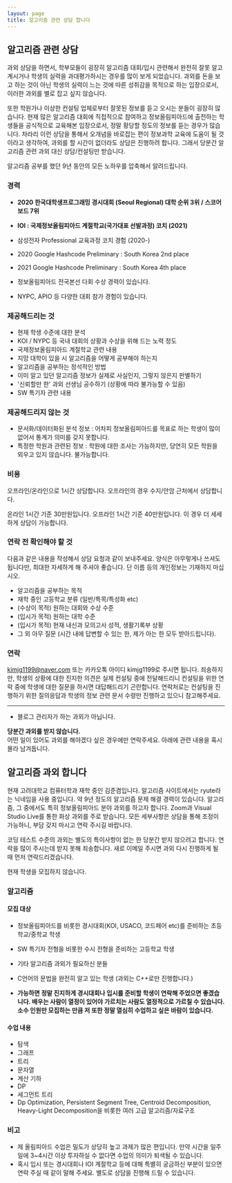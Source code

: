 ```yaml
---
layout: page
title: 알고리즘 관련 상담 합니다
---
```


## 알고리즘 관련 상담

과외 상담을 하면서, 학부모들이 굉장히 알고리즘 대회/입시 관련해서 완전히 잘못 알고 계시거나 학생의 실력을 과대평가하시는 경우를 많이 보게 되었습니다.
과외를 돈을 보고 하는 것이 아닌 학생의 실력이 느는 것에 따른 성취감을 목적으로 하는 입장으로서, 이러한 과외를 별로 잡고 싶지 않습니다.

또한 학원가나 이상한 컨설팅 업체로부터 잘못된 정보를 듣고 오시는 분들이 굉장히 많습니다.
현재 많은 알고리즘 대회에 직접적으로 참여하고 정보올림피아드에 출전하는 학생들을 공식적으로 교육해본 입장으로서, 정말 황당할 정도의 정보를 듣는 경우가 많습니다.
차라리 이런 상담을 통해서 오개념을 바로잡는 편이 정보과학 교육에 도움이 될 것이라고 생각하여, 과외를 할 시간이 없더라도 상담은 진행하려 합니다.
그래서 당분간 알고리즘 관련 과외 대신 상담/컨설팅만 받습니다.

알고리즘 공부를 했던 9년 동안의 모든 노하우를 압축해서 알려드립니다.

### 경력
* **2020 한국대학생프로그래밍 경시대회 (Seoul Regional) 대학 순위 3위 / 스코어보드 7위**
* **IOI : 국제정보올림피아드 계절학교(국가대표 선발과정) 코치 (2021)**
* 삼성전자 Professional 교육과정 코치 경험 (2020-)
* 2020 Google Hashcode Preliminary : South Korea 2nd place
* 2021 Google Hashcode Preliminary : South Korea 4th place

* 정보올림피아드 전국본선 다회 수상 경력이 있습니다.
* NYPC, APIO 등 다양한 대회 참가 경험이 있습니다.

### 제공해드리는 것

* 현재 학생 수준에 대한 분석
* KOI / NYPC 등 국내 대회의 상황과 수상을 위해 드는 노력 정도
* 국제정보올림피아드 계절학교 관련 내용
* 지망 대학이 있을 시 알고리즘을 어떻게 공부해야 하는지
* 알고리즘을 공부하는 정석적인 방법
* 이미 알고 있던 알고리즘 정보가 실제로 사실인지, 그렇지 않은지 판별하기
* '신뢰할만 한' 과외 선생님 공수하기 (상황에 따라 불가능할 수 있음)
* SW 특기자 관련 내용

### 제공해드리지 않는 것

* 문서화/데이터화된 분석 정보 : 어차피 정보올림피아드를 목표로 하는 학생이 많이 없어서 통계가 의미를 갖지 못합니다.
* 특정한 학원과 관련된 정보 : 학원에 대한 조사는 가능하지만, 당연히 모든 학원을 외우고 있지 않습니다. 불가능합니다.

### 비용

오프라인/온라인으로 1시간 상담합니다. 오프라인의 경우 수지/안암 근처에서 상담합니다.

온라인 1시간 기준 30만원입니다.
오프라인 1시간 기준 40만원입니다. 이 경우 더 세세하게 상담이 가능합니다.

### 연락 전 확인해야 할 것

다음과 같은 내용을 작성해서 상담 요청과 같이 보내주세요. 양식은 아무렇게나 쓰셔도 됩니다만, 최대한 자세하게 해 주셔야 좋습니다.
단 이름 등의 개인정보는 기재하지 마십시오.

* 알고리즘을 공부하는 목적
* 재학 중인 고등학교 분류 (일반/특목/특성화 etc)
* (수상이 목적) 원하는 대회와 수상 수준
* (입시가 목적) 원하는 대학 수준
* (입시가 목적) 현재 내신과 모의고사 성적, 생활기록부 상황
* 그 외 아무 질문 (시간 내에 답변할 수 있는 한, 제가 아는 한 모두 받아드립니다).

### 연락
<style>
.mail-address:after{
    content:attr(data-name) "@" attr(data-domain) "." attr(data-tld);
    text-decoration: underline
}
</style>
<a href="#" class="mail-address" data-name="kimjg1199" data-domain="naver" data-tld="com" onclick="window.location.href = 'mailto:' + this.dataset.name + '@' + this.dataset.domain + '.' + this.dataset.tld"></a> 또는 카카오톡 아이디 kimjg1199로 주시면 됩니다. 죄송하지만, 학생의 상황에 대한 진지한 의견은 실제 컨설팅 중에 전달해드리니 컨설팅을 위한 연락 중에 학생에 대한 질문을 하시면 대답해드리기 곤란합니다. 연락처로는 컨설팅을 진행하기 위한 질의응답과 학생의 정보 관련 문서 수령만 진행하고 있으니 참고해주세요.


---

* 블로그 관리자가 하는 과외가 아닙니다.

**당분간 과외를 받지 않습니다.**<br>
어떤 일이 있어도 과외를 해야겠다 싶은 경우에만 연락주세요. 아래에 관련 내용을 혹시 몰라 남겨둡니다.

## 알고리즘 과외 합니다
현재 고려대학교 컴퓨터학과 재학 중인 김준겸입니다. 알고리즘 사이트에서는 ryute라는 닉네임을 사용 중입니다. 약 9년 정도의 알고리즘 문제 해결 경력이 있습니다. 알고리즘, 그 중에서도 특히 정보올림피아드 분야 과외를 하고자 합니다. Zoom과 Visual Studio Live를 통한 화상 과외를 주로 받습니다. 모든 세부사항은 상담을 통해 조정이 가능하니, 부담 갖지 마시고 연락 주시길 바랍니다.

코딩 테스트 수준의 과외는 별도의 특이사항이 없는 한 당분간 받지 않으려고 합니다. 연락을 많이 주시는데 받지 못해 죄송합니다. 새로 이메일 주시면 과외 다시 진행하게 될 때 먼저 연락드리겠습니다.

현재 학생을 모집하지 않습니다.

### 알고리즘

#### 모집 대상
* 정보올림피아드를 비롯한 경시대회(KOI, USACO, 코드페어 etc)를 준비하는 초등학교/중학교 학생
* SW 특기자 전형을 비롯한 수시 전형을 준비하는 고등학교 학생
* 기타 알고리즘 과외가 필요하신 분들

* C언어의 문법을 완전히 알고 있는 학생 (과외는 C++로만 진행합니다.)
* **가능하면 정말 진지하게 경시대회나 입시를 준비할 학생이 연락해 주었으면 좋겠습니다. 배우는 사람이 열정이 있어야 가르치는 사람도 열정적으로 가르칠 수 있습니다. 소수 인원만 모집하는 만큼 저 또한 정말 열심히 수업하고 싶은 바람이 있습니다.**

#### 수업 내용
* 탐색
* 그래프
* 트리
* 문자열
* 계산 기하
* DP
* 세그먼트 트리
* Dp Optimization, Persistent Segment Tree, Centroid Decomposition, Heavy-Light Decomposition을 비롯한 여러 고급 알고리즘/자료구조

### 비고

* 제 올림피아드 수업은 밀도가 상당히 높고 과제가 많은 편입니다. 만약 시간을 일주일에 3~4시간 이상 투자하실 수 없다면 수업의 의미가 퇴색될 수 있습니다.
* 혹시 입시 또는 경시대회나 IOI 계절학교 등에 대해 특별히 궁금하신 부분이 있으면 연락 주실 때 같이 말해 주세요. 별도로 상담을 진행해 드릴 수 있습니다.

